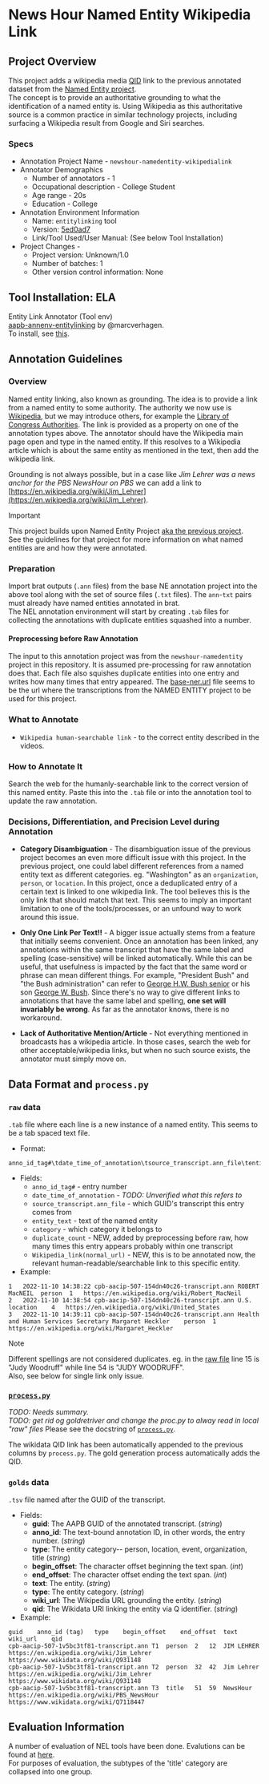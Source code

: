 # News Hour Named Entity Wikipedia Link

## Project Overview
This project adds a wikipedia media [QID](https://en.wikipedia.org/wiki/Wikidata#:~:text=Obligatorily%2C%20an%20identifier%20(the%20QID)) link to the previous annotated dataset from the [Named Entity project](https://github.com/clamsproject/aapb-annotations/tree/main/newshour-namedentity).  
The concept is to provide an authoritative grounding to what the identification of a named entity is. 
Using Wikipedia as this authoritative source is a common practice in similar technology projects, including surfacing a Wikipedia result from Google and Siri searches.  

### Specs
* Annotation Project Name - `newshour-namedentity-wikipedialink`
* Annotator Demographics   
    * Number of annotators - 1
    * Occupational description - College Student
    * Age range - 20s
    * Education - College
* Annotation Environment Information  
    * Name: `entitylinking` tool
    * Version: [5ed0ad7](https://github.com/clamsproject/aapb-annenv-entitylinking/tree/5ed0ad7ac8504f928ca9225a5c8c50f75bb615d3)
    * Link/Tool Used/User Manual: (See below Tool Installation)  
* Project Changes -  
    * Project version: Unknown/1.0  
    * Number of batches: 1
    * Other version control information: None

## Tool Installation: ELA
Entity Link Annotator (Tool env)    
[aapb-annenv-entitylinking](https://github.com/clamsproject/aapb-annenv-entitylinking) by @marcverhagen.  
To install, see [this](https://github.com/clamsproject/aapb-annenv-entitylinking/blob/main/docs/install.md).  

## Annotation Guidelines

### Overview

Named entity linking, also known as grounding. The idea is to provide a link from a named entity to some authority. The authority we now use is [Wikipedia](https://www.wikipedia.org/), but we may introduce others, for example the [Library of Congress Authorities](https://authorities.loc.gov/). The link is provided as a property on one of the annotation types above. The annotator should have the Wikipedia main page open and type in the named entity. If this resolves to a Wikipedia article which is about the same entity as mentioned in the text, then add the wikipedia link.

Grounding is not always possible, but in a case like *Jim Lehrer was a news anchor for the PBS NewsHour on PBS* we can add a link to [https://en.wikipedia.org/wiki/Jim_Lehrer](https://en.wikipedia.org/wiki/Jim_Lehrer).

> [!Important]  
> This project builds upon Named Entity Project [aka the previous project](https://github.com/clamsproject/aapb-annotations/blob/main/newshour-namedentity).  
> See the guidelines for that project for more information on what named entities are and how they were annotated. 

### Preparation
Import brat outputs (`.ann` files) from the base NE annotation project into the above tool along with the set of source files (`.txt` files). 
The `ann`-`txt` pairs must already have named entities annotated in brat.   
The NEL annotation environment will start by creating `.tab` files for collecting the annotations with duplicate entities squashed into a number. 

#### Preprocessing before Raw Annotation
The input to this annotation project was from the `newshour-namedentity` project in this repository. 
It is assumed pre-processing for raw annotation does that. 
Each file also squishes duplicate entities into one entry and writes how many times that entry appeared.
The [base-ner.url](https://github.com/clamsproject/aapb-annotations/tree/b5de0d6b48ba9835c9bf6eaacbf46019dcc12203/newshour-namedentity/golds/aapb-collaboration-21
) file seems to be the url where the transcriptions from the NAMED ENTITY project to be used for this project.   

### What to Annotate
* `Wikipedia human-searchable link` - to the correct entity described in the videos. 
### How to Annotate It
Search the web for the humanly-searchable link to the correct version of this named entity. 
Paste this into the `.tab` file or into the annotation tool to update the raw annotation. 

### Decisions, Differentiation, and Precision Level during Annotation
* **Category Disambiguation** - The disambiguation issue of the previous project becomes an even more difficult issue with this project. 
In the previous project, one could label different references from a named entity text as different categories. eg. "Washington" as an `organization`, `person`, or `location`.
In this project, once a deduplicated entry of a certain text is linked to one wikipedia link. 
The tool believes this is the only link that should match that text. 
This seems to imply an important limitation to one of the tools/processes, or an unfound way to work around this issue.

* **Only One Link Per Text!!** - A bigger issue actually stems from a feature that initially seems convenient. 
Once an annotation has been linked, any annotations within the same transcript that have the same label and spelling (case-sensitive) will be linked automatically. 
While this can be useful, that usefulness is impacted by the fact that the same word or phrase can mean different things. 
For example, "President Bush" and "the Bush administration" can refer to [George H.W. Bush senior](https://en.wikipedia.org/wiki/George_H._W._Bush) or his son [George W. Bush](https://en.wikipedia.org/wiki/George_W._Bush). 
Since there's no way to give different links to annotations that have the same label and spelling, **one set will invariably be wrong**. As far as the annotator knows, there is no workaround.

* **Lack of Authoritative Mention/Article** - Not everything mentioned in broadcasts has a wikipedia article. 
In those cases, search the web for other acceptable/wikipedia links, but when no such source exists, the annotator must simply move on.  
## Data Format and `process.py`

### `raw` data
`.tab` file where each line is a new instance of a named entity. This seems to be a tab spaced text file.
* Format:
```
anno_id_tag#\tdate_time_of_annotation\tsource_transcript.ann_file\tentity_text\tcategory\tduplicate_count\tWikipedia_link(normal_url)
```
* Fields: 
  * `anno_id_tag#` - entry number
  * `date_time_of_annotation` - _TODO: Unverified what this refers to_
  * `source_transcript.ann_file` - which GUID's transcript this entry comes from
  * `entity_text` - text of the named entity
  * `category` - which category it belongs to
  * `duplicate_count` - NEW, added by preprocessing before raw, how many times this entry appears probably within one transcript
  * `Wikipedia_link(normal_url)` - NEW, this is to be annotated now, the relevant human-readable/searchable link to this specific entity. 
* Example:
```
1	2022-11-10 14:38:22	cpb-aacip-507-154dn40c26-transcript.ann	ROBERT MacNEIL	person	1	https://en.wikipedia.org/wiki/Robert_MacNeil	
2	2022-11-10 14:38:54	cpb-aacip-507-154dn40c26-transcript.ann	U.S.	location	4	https://en.wikipedia.org/wiki/United_States	
3	2022-11-10 14:39:11	cpb-aacip-507-154dn40c26-transcript.ann	Health and Human Services Secretary Margaret Heckler	person	1	https://en.wikipedia.org/wiki/Margaret_Heckler	
```
> [!Note]  
> Different spellings are not considered duplicates. eg. in the [raw file](https://github.com/clamsproject/aapb-annotations/blob/main/newshour-namedentity-wikipedialink/221201-aapb-collaboration-21/annotations.tab)
line 15 is "Judy Woodruff" while line 54 is "JUDY WOODRUFF".  
> Also, see below for single link only issue.  

### [`process.py`](process.py)
_TODO: Needs summary._  
_TODO: get rid og goldretriver and change the proc.py to alway read in local "raw" files_
Please see the docstring of [`process.py`](process.py).   

The wikidata QID link has been automatically appended to the previous columns by `process.py`.
The gold generation process automatically adds the QID.  

### `golds` data
`.tsv` file named after the GUID of the transcript.
* Fields:
  - __guid__: The AAPB GUID of the annotated transcript. (_string_)
  - __anno_id__: The text-bound annotation ID, in other words, the entry number. (_string_)
  - __type__: The entity category-- person, location, event, organization, title (_string_)
  - __begin_offset__: The character offset beginning the text span. (_int_)
  - __end_offset__: The character offset ending the text span. (_int_)
  - __text__: The entity. (_string_)
  - __type__: The entity category. (_string_)
  - __wiki_url__: The Wikipedia URL grounding the entity. (_string_)
  - __qid__: The Wikidata URI linking the entity via Q identifier. (_string_)  
* Example:
```
guid	anno_id (tag)	type	begin_offset	end_offset	text	wiki_url	qid
cpb-aacip-507-1v5bc3tf81-transcript.ann	T1	person	2	12	JIM LEHRER	https://en.wikipedia.org/wiki/Jim_Lehrer	https://www.wikidata.org/wiki/Q931148
cpb-aacip-507-1v5bc3tf81-transcript.ann	T2	person	32	42	Jim Lehrer	https://en.wikipedia.org/wiki/Jim_Lehrer	https://www.wikidata.org/wiki/Q931148
cpb-aacip-507-1v5bc3tf81-transcript.ann	T3	title	51	59	NewsHour	https://en.wikipedia.org/wiki/PBS_NewsHour	https://www.wikidata.org/wiki/Q7118447
```

## Evaluation Information
A number of evaluation of NEL tools have been done. Evalutions can be found at [here](https://github.com/clamsproject/aapb-evaluations/tree/main/nel_eval).  
For purposes of evaluation, the subtypes of the 'title' category are collapsed into one group.  
